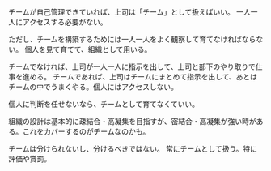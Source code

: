 チームが自己管理できていれば、上司は「チーム」として扱えばいい。
一人一人にアクセスする必要がない。

ただし、チームを構築するためには一人一人をよく観察して育てなければならない。
個人を見て育てて、組織として用いる。

チームでなければ、上司が一人一人に指示を出して、上司と部下のやり取りで仕事を進める。
チームであれば、上司はチームにまとめて指示を出して、あとはチームの中でうまくやる。個人にはアクセスしない。

個人に判断を任せないなら、チームとして育てなくていい。

組織の設計は基本的に疎結合・高凝集を目指すが、密結合・高凝集が強い時がある。これをカバーするのがチームなのかも。

チームは分けられないし、分けるべきではない。
常にチームとして扱う。特に評価や賞罰。
